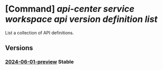 # [Command] _api-center service workspace api version definition list_

List a collection of API definitions.

## Versions

### [2024-06-01-preview](/Resources/mgmt-plane/L3N1YnNjcmlwdGlvbnMve30vcmVzb3VyY2Vncm91cHMve30vcHJvdmlkZXJzL21pY3Jvc29mdC5hcGljZW50ZXIvc2VydmljZXMve30vd29ya3NwYWNlcy97fS9hcGlzL3t9L3ZlcnNpb25zL3t9L2RlZmluaXRpb25z/2024-06-01-preview.xml) **Stable**

<!-- mgmt-plane /subscriptions/{}/resourcegroups/{}/providers/microsoft.apicenter/services/{}/workspaces/{}/apis/{}/versions/{}/definitions 2024-06-01-preview -->
